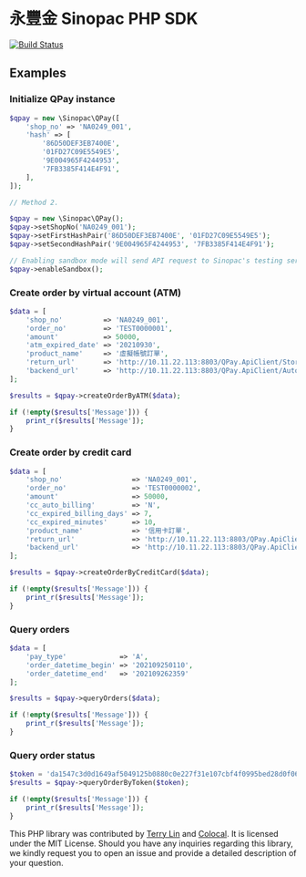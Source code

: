 # 永豐金 Sinopac PHP SDK

[![Build Status](https://app.travis-ci.com/terrylinooo/sinopac-php-sdk.svg?branch=master)](https://app.travis-ci.com/terrylinooo/sinopac-php-sdk)

## Examples

### Initialize QPay instance
```php
$qpay = new \Sinopac\QPay([
	'shop_no' => 'NA0249_001',
	'hash' => [
		'86D50DEF3EB7400E',
		'01FD27C09E5549E5',
		'9E004965F4244953',
		'7FB3385F414E4F91',
	],
]);

// Method 2.

$qpay = new \Sinopac\QPay();
$qpay->setShopNo('NA0249_001');
$qpay->setFirstHashPair('86D50DEF3EB7400E', '01FD27C09E5549E5');
$qpay->setSecondHashPair('9E004965F4244953', '7FB3385F414E4F91');

// Enabling sandbox mode will send API request to Sinopac's testing server.
$qpay->enableSandbox();
```

### Create order by virtual account (ATM)

```php
$data = [
    'shop_no'          => 'NA0249_001',
    'order_no'         => 'TEST0000001',
    'amount'           => 50000,
    'atm_expired_date' => '20210930',
    'product_name'     => '虛擬帳號訂單',
    'return_url'       => 'http://10.11.22.113:8803/QPay.ApiClient/Store/Return',
    'backend_url'      => 'http://10.11.22.113:8803/QPay.ApiClient/AutoPush/PushSuccess',
];

$results = $qpay->createOrderByATM($data);

if (!empty($results['Message'])) {
    print_r($results['Message']);
}
```

### Create order by credit card

```php
$data = [
    'shop_no'                 => 'NA0249_001',
    'order_no'                => 'TEST0000002',
    'amount'                  => 50000,
    'cc_auto_billing'         => 'N',
    'cc_expired_billing_days' => 7,
    'cc_expired_minutes'      => 10,
    'product_name'            => '信用卡訂單',
    'return_url'              => 'http://10.11.22.113:8803/QPay.ApiClient/Store/Return',
    'backend_url'             => 'http://10.11.22.113:8803/QPay.ApiClient/AutoPush/PushSuccess',
];

$results = $qpay->createOrderByCreditCard($data);

if (!empty($results['Message'])) {
    print_r($results['Message']);
}
```

### Query orders

```php
$data = [
    'pay_type'             => 'A',
    'order_datetime_begin' => '202109250110',
    'order_datetime_end'   => '202109262359'
];

$results = $qpay->queryOrders($data);

if (!empty($results['Message'])) {
    print_r($results['Message']);
}
```

### Query order status

```php
$token = 'da1547c3d0d1649af5049125b0880c0e227f31e107cbf4f0995bed28d0f066c1';
$results = $qpay->queryOrderByToken($token);

if (!empty($results['Message'])) {
    print_r($results['Message']);
}
```

This PHP library was contributed by [Terry Lin](https://terryl.in) and [Colocal](https://colocal.com). 
It is licensed under the MIT License.
Should you have any inquiries regarding this library, we kindly request you to open an issue and provide a detailed description of your question.